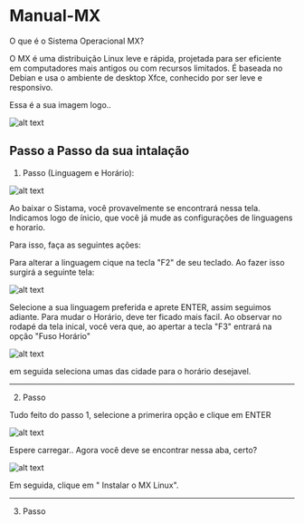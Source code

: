 # Manual-MX


O que é o Sistema Operacional MX?

O MX é uma distribuição Linux leve e rápida, projetada para ser eficiente em computadores mais antigos ou com recursos limitados. É baseada no Debian e usa o ambiente de desktop Xfce, conhecido por ser leve e responsivo.

Essa é a sua imagem logo..

![alt text](image.png)




## Passo a Passo da sua intalação

1. Passo (Linguagem e Horário):

![alt text](image-1.png)
 
 
 Ao baixar o Sistama, você provavelmente se encontrará nessa tela. Indicamos logo de ínicio, que você já mude as configurações de linguagens e horario. 
 
 Para isso, faça as seguintes ações:

Para alterar a linguagem cique na tecla "F2" de seu teclado. Ao fazer isso surgirá a seguinte tela:

![alt text](image-2.png)

Selecione a sua linguagem preferida e aprete ENTER, assim seguimos adiante. Para mudar o Horário, deve ter ficado mais facil. Ao observar no rodapé da tela inical, você vera que, ao apertar a tecla "F3" entrará na opção "Fuso Horário"

![alt text](image-3.png)

em seguida seleciona umas das cidade para o horário desejavel.

---

2. Passo

Tudo feito do passo 1, selecione a primerira opção e clique em ENTER

![alt text](image-4.png)
 
 Espere carregar.. Agora você deve se encontrar nessa aba, certo?

 ![alt text](image-5.png)

 Em seguida, clique em " Instalar o MX Linux".

 ---

 3. Passo

 
